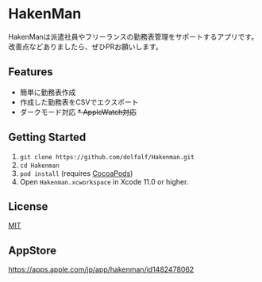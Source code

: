 # HakenMan

HakenManは派遣社員やフリーランスの勤務表管理をサポートするアプリです。
改善点などありましたら、ぜひPRお願いします。

## Features

* 簡単に勤務表作成
* 作成した勤務表をCSVでエクスポート
* ダークモード対応
~~* AppleWatch対応~~

## Getting Started

1. `git clone https://github.com/dolfalf/Hakenman.git`
2. `cd Hakenman`
3. `pod install` (requires [CocoaPods](https://cocoapods.org))
4. Open `Hakenman.xcworkspace` in Xcode 11.0 or higher.

## License

[MIT](LICENSE)

## AppStore

https://apps.apple.com/jp/app/hakenman/id1482478062
